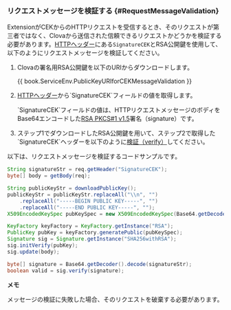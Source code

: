 <!-- Note! This content includes shared parts. Therefore, when you update this, you should beware of synchronization. -->

### リクエストメッセージを検証する {#RequestMessageValidation}

<!-- Start of the shared content: CEKRequestMessageValidation -->

ExtensionがCEKからのHTTPリクエストを受信するとき、そのリクエストが第三者ではなく、Clovaから送信された信頼できるリクエストかどうかを検証する必要があります。[HTTPヘッダー](/Develop/References/HTTP_Message.md#HTTPHeader)にある`SignatureCEK`とRSA公開鍵を使用して、以下のようにリクエストメッセージを検証してください。

<ol>
  <li><p>Clovaの署名用RSA公開鍵を以下のURIからダウンロードします。</p>
<p>{{ book.ServiceEnv.PublicKeyURIforCEKMessageValidation }}</p></li>
  <li><p><a href="/Develop/References/HTTP_Message.md#HTTPHeader">HTTPヘッダー</a>から`SignatureCEK`フィールドの値を取得します。</p><p>`SignatureCEK`フィールドの値は、HTTPリクエストメッセージのボディをBase64エンコードした<a href="https://tools.ietf.org/html/rfc3447" target="_blank">RSA PKCS#1 v1.5</a>署名（signature）です。</p></li>
  <li>ステップ1でダウンロードしたRSA公開鍵を用いて、ステップ2で取得した`SignatureCEK`ヘッダーを以下のように<a href="https://tools.ietf.org/html/rfc3447#section-5.2" target="_blank">検証（verify）</a>してください。</li>
</ol>

以下は、リクエストメッセージを検証するコードサンプルです。
```java
String signatureStr = req.getHeader("SignatureCEK");
byte[] body = getBody(req);

String publicKeyStr = downloadPublicKey();
publicKeyStr = publicKeyStr.replaceAll("\\n", "")
    .replaceAll("-----BEGIN PUBLIC KEY-----", "")
    .replaceAll("-----END PUBLIC KEY-----", "");
X509EncodedKeySpec pubKeySpec = new X509EncodedKeySpec(Base64.getDecoder().decode(publicKeyStr));

KeyFactory keyFactory = KeyFactory.getInstance("RSA");
PublicKey pubKey = keyFactory.generatePublic(pubKeySpec);
Signature sig = Signature.getInstance("SHA256withRSA");
sig.initVerify(pubKey);
sig.update(body);

byte[] signature = Base64.getDecoder().decode(signatureStr);
boolean valid = sig.verify(signature);
```

<div class="note">
  <p><strong>メモ</strong></p>
  <p>メッセージの検証に失敗した場合、そのリクエストを破棄する必要があります。</p>
</div>

<!-- End of the shared content -->
